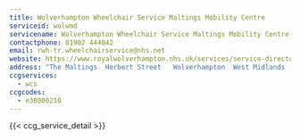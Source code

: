 ```yaml
---
title: Wolverhampton Wheelchair Service Maltings Mobility Centre
serviceid: wolwmd
servicename: Wolverhampton Wheelchair Service Maltings Mobility Centre
contactphone: 01902 444042
email: rwh-tr.wheelchairservice@nhs.net
website: https://www.royalwolverhampton.nhs.uk/services/service-directory-a-z/wolverhampton-wheelchair-service/
address: "The Maltings  Herbert Street   Wolverhampton  West Midlands  WV1 1NQ"
ccgservices:
  - wcs
ccgcodes:
  - e38000210
---
```


{{< ccg_service_detail >}}
